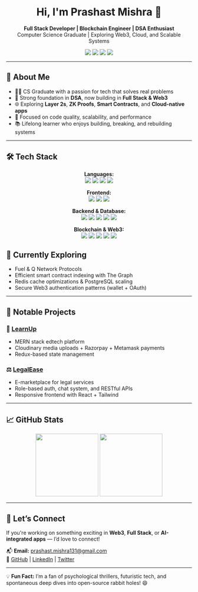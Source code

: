 <h1 align="center">Hi, I'm Prashast Mishra 👋</h1>

<p align="center">
  <b>Full Stack Developer | Blockchain Engineer | DSA Enthusiast</b><br>
  Computer Science Graduate | Exploring Web3, Cloud, and Scalable Systems
</p>

<p align="center">
  <a href="mailto:prashast.mishra131@gmail.com"><img src="https://img.shields.io/badge/Gmail-D14836?style=flat&logo=gmail&logoColor=white"></a>
  <a href="https://www.linkedin.com/in/prashast-mishra-490b66220/"><img src="https://img.shields.io/badge/LinkedIn-blue?style=flat&logo=linkedin&logoColor=white"></a>
  <a href="https://github.com/ByteWisePrashast"><img src="https://img.shields.io/badge/GitHub-000?style=flat&logo=github&logoColor=white"></a>
  <a href="https://twitter.com/PrashastMi4234"><img src="https://img.shields.io/badge/Twitter-1DA1F2?style=flat&logo=twitter&logoColor=white"></a>
</p>

---

## 🚀 About Me  
- 👨‍🎓 CS Graduate with a passion for tech that solves real problems  
- 🔁 Strong foundation in **DSA**, now building in **Full Stack & Web3**  
- 🌐 Exploring **Layer 2s**, **ZK Proofs**, **Smart Contracts**, and **Cloud-native apps**  
- 🎯 Focused on code quality, scalability, and performance  
- 📚 Lifelong learner who enjoys building, breaking, and rebuilding systems

---

## 🛠️ Tech Stack

<p align="center">
  <strong>Languages:</strong><br>
  <img src="https://img.shields.io/badge/JavaScript-F7DF1E?style=flat&logo=javascript&logoColor=black" />
  <img src="https://img.shields.io/badge/TypeScript-007ACC?style=flat&logo=typescript&logoColor=white" />
  <img src="https://img.shields.io/badge/Solidity-363636?style=flat&logo=solidity" />
  <img src="https://img.shields.io/badge/C++-00599C?style=flat&logo=cplusplus&logoColor=white" />
</p>

<p align="center">
  <strong>Frontend:</strong><br>
  <img src="https://img.shields.io/badge/React-20232A?style=flat&logo=react&logoColor=61DAFB" />
  <img src="https://img.shields.io/badge/Next.js-000000?style=flat&logo=nextdotjs&logoColor=white" />
  <img src="https://img.shields.io/badge/TailwindCSS-38B2AC?style=flat&logo=tailwind-css&logoColor=white" />
</p>

<p align="center">
  <strong>Backend & Database:</strong><br>
  <img src="https://img.shields.io/badge/Node.js-339933?style=flat&logo=nodedotjs&logoColor=white" />
  <img src="https://img.shields.io/badge/Express.js-000000?style=flat&logo=express&logoColor=white" />
  <img src="https://img.shields.io/badge/PostgreSQL-4169E1?style=flat&logo=postgresql&logoColor=white" />
  <img src="https://img.shields.io/badge/Redis-DC382D?style=flat&logo=redis&logoColor=white" />
  <img src="https://img.shields.io/badge/GraphQL-E10098?style=flat&logo=graphql&logoColor=white" />
</p>

<p align="center">
  <strong>Blockchain & Web3:</strong><br>
  <img src="https://img.shields.io/badge/Solidity-363636?style=flat&logo=solidity" />
  <img src="https://img.shields.io/badge/Hardhat-FFCD00?style=flat&logo=ethereum&logoColor=black" />
  <img src="https://img.shields.io/badge/Ethers.js-3C3C3D?style=flat&logo=ethereum&logoColor=white" />
  <img src="https://img.shields.io/badge/TheGraph-5A3F85?style=flat&logo=the-graph&logoColor=white" />
  <img src="https://img.shields.io/badge/Web3.js-F16822?style=flat&logo=web3dotjs&logoColor=white" />
</p>

## 🌱 Currently Exploring  
- Fuel & Q Network Protocols  
- Efficient smart contract indexing with The Graph  
- Redis cache optimizations & PostgreSQL scaling  
- Secure Web3 authentication patterns (wallet + OAuth)

---

## 💼 Notable Projects  

### 🧠 [LearnUp](https://learn-up-frontend.vercel.app/)  
- MERN stack edtech platform  
- Cloudinary media uploads + Razorpay + Metamask payments  
- Redux-based state management  

### ⚖️ [LegalEase](https://legalease.onrender.com/)  
- E-marketplace for legal services  
- Role-based auth, chat system, and RESTful APIs  
- Responsive frontend with React + Tailwind

---

## 📈 GitHub Stats  

<p align="center">
  <img src="https://github-readme-stats.vercel.app/api?username=ByteWisePrashast&show_icons=true&theme=github_dark" height="170">
  <img src="https://github-readme-stats.vercel.app/api/top-langs/?username=ByteWisePrashast&layout=compact&theme=github_dark" height="170">
</p>

---

## 🤝 Let’s Connect  
If you're working on something exciting in **Web3**, **Full Stack**, or **AI-integrated apps** — I’d love to connect!

📬 **Email:** prashast.mishra131@gmail.com  
🔗 [GitHub](https://github.com/ByteWisePrashast) | [LinkedIn](https://www.linkedin.com/in/prashast-mishra-490b66220/) | [Twitter](https://twitter.com/PrashastMi4234)

---

💡 **Fun Fact:** I’m a fan of psychological thrillers, futuristic tech, and spontaneous deep dives into open-source rabbit holes! 😄
